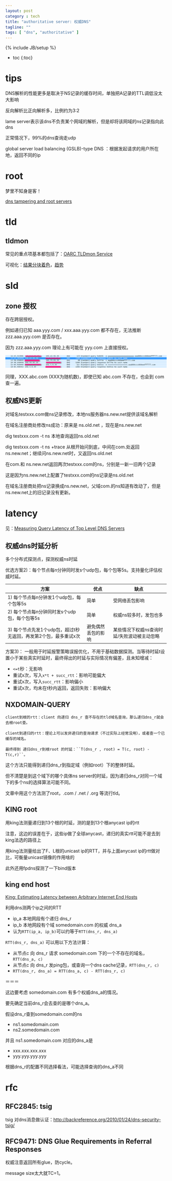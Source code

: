 ```yaml
---
layout: post
category : tech
title: "authoritative server: 权威DNS"
tagline: ""
tags: [ "dns", "authoritative" ] 
---
```

{% include JB/setup %}

* toc
{:toc}

# tips

DNS解析的性能更多是取决于NS记录的缓存时间，单独把A记录的TTL调低没太大影响

反向解析比正向解析多，比例约为3:2

lame server表示该dns不负责某个网域的解析，但是却将该网域的ns记录指向此dns

正常情况下，99%的dns查询走udp

global server load balancing (GSLB)-type DNS ：根据发起请求的用户所在地，返回不同的ip


# root

梦里不知身是客！

[dns tampering and root servers](http://www.renesys.com/wp-content/uploads/2013/05/DNS-Tampering-and-Root-Servers.pdf)

# tld 

## tldmon

常见的重点项基本都包括了：[OARC TLDmon Service](https://www.dns-oarc.net/oarc/services/tldmon)

可视化：[结果分块着色](https://tldmon.dns-oarc.net/nagios/)，[趋势](https://tldmon.dns-oarc.net/history/)

# sld

## zone 授权

存在跨层授权。

例如递归已知 aaa.yyy.com / xxx.aaa.yyy.com 都不存在，无法推断 zzz.aaa.yyy.com 是否存在。

因为 zzz.aaa.yyy.com 理论上有可能在 yyy.com 上直接授权。

![dns_authority_nxdomain](/assets/posts/dns_authority_nxdomain.png)

同理，XXX.abc.com (XXX为随机数)，即使已知 abc.com 不存在，也会到 com 查一遍。

## 权威NS更新

对域名testxxx.com做ns记录修改，本地ns服务器ns.new.net提供该域名解析

在域名注册商处修改ns成功：原来是 ns.old.net ，现在是ns.new.net

dig testxxx.com -t ns  本地查询返回ns.old.net

dig testxxx.com -t ns +trace 从根开始问到底，中间在com.处返回ns.new.net；继续问ns.new.net时，又返回ns.old.net

在com.和 ns.new.net返回两次testxxx.com的ns，分别是一新一旧两个记录

这是因为ns.new.net上配置了testxxx.com的ns记录是ns.old.net

在域名注册商处把ns记录换成ns.new.net，父域com.的ns知道有改动了，但是ns.new.net上的旧记录没有更新。

# latency

见：[Measuring Query Latency of Top Level DNS Servers](http://netsec.ccert.edu.cn/duanhx/files/2013/02/latency.pdf)

## 权威dns时延分析

多个分布式探测点，探测权威ns时延

优选方案2)：每个节点每n分钟同时发s个udp包，每个包等5s。支持量化评估权威时延。

| 方案 | 优点 | 缺点 |
| ---- | ---- | ---- |
| 1) 每个节点每n分钟发1个udp包，每个包等5s | 简单 | 受网络丢包影响
| 2) 每个节点每n分钟同时发s个udp包，每个包等5s | 简单 | 权威ns较多时，发包也多
| 3) 每个节点先发1个udp包，超过t秒无返回，再发第2个包，最多重试x次 | 避免偶然丢包的影响 | 某些情况下权威ns查询时延/失败波动被主动忽略

方案3)：
一般用于时延报警策略误报优化，不用于基础数据探测。当等待时延t设置小于某些真实时延时，最终得出的时延与实际情况有偏差，且未知增减：
- ``<=t``秒：无影响
- 重试x次，写入``x*t + succ_rtt``：影响可能偏大
- 重试x次，写入``succ_rtt``：影响偏小
- 重试x次，均未在t秒内返回，返回失败：影响偏大

## NXDOMAIN-QUERY

    client到根的rtt：client 向递归 dns_r 查不存在的tld域名查询，那么递归dns_r就会去根root查。 

    client到递归的rtt：理论上可以发非递归的查询请求（不过实际上经常没用），或者查一个已缓存的域名。

    最终得到 递归dns_r到根root 的时延：``T(dns_r , root) = T(c, root) - T(c,r)``。


这个方法只能得到递归dns_r到指定域（例如root）下的整体时延。

但不清楚是到这个域下的哪个具体ns server的时延，因为递归dns_r对同一个域下的多个ns的选择算法可能不同。

文章中用这个方法测了root，.com / .net / .org 等流行tld。

## KING root

用king法测量递归到13个根的时延，测的是到13个根anycast ip的rtt

注意，这边的误差在于，这些ip做了全球anycast，递归的真实rtt可能不是去到king法选的路径上

用king法测量给出了F、L根的unicast ip的RTT，并与上面anycast ip的rtt做对比，可衡量unicast镜像的作用啥的

此外还用fpdns探测了一下bind版本 

## king end host

[King: Estimating Latency between Arbitrary Internet End Hosts](http://homes.cs.washington.edu/~gribble/papers/king.pdf)

利用dns测两个ip之间的RTT
- ip_a 本地网段有个递归 dns_r
- ip_b 本地网段有个域 somedomain.com 的权威 dns_a
- 认为``RTT(ip_a, ip_b)``可以约等于``RTT(dns_r, dns_a)``


``RTT(dns_r, dns_a)`` 可以用以下方法计算：
- 从节点c 向 dns_r 请求 somedomain.com 下的一个不存在的域名，``RTT(dns_a, c)``
- 从节点c 向 dns_r 发ping包，或查询一个dns cache记录，``RTT(dns_r, c)``
- ``RTT(dns_r, dns_a) = RTT(dns_a, c) - RTT(dns_r, c)``

＝＝＝

这边要考虑 somedomain.com 有多个权威dns_a的情况。

要先确定当前dns_r会去查的是哪个dns_a。

假设dns_r查到somedomain.com的ns
- ns1.somedomain.com
- ns2.somedomain.com

并且 ns1.somedomain.com 对应的dns_a是
- xxx.xxx.xxx.xxx
- yyy.yyy.yyy.yyy

根据dns_r的配置不同选择看法，可能选择查询的dns_a不同 

# rfc

## RFC2845: tsig

tsig 对dns消息做认证：http://backreference.org/2010/01/24/dns-security-tsig/

## RFC9471: DNS Glue Requirements in Referral Responses

权威注意返回所有glue，防cycle。

message size太大就TC=1。
